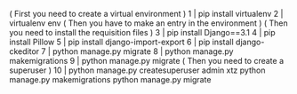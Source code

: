 ( First you need to create a virtual environment ) 
1 | pip install virtualenv
2 | virtualenv env
( Then you have to make an entry in the environment ) 
( Then you need to install the requisition files )
3 | pip install Django==3.1
4 | pip install Pillow
5 | pip install django-import-export
6 | pip install django-ckeditor
7 | python manage.py migrate
8 | python manage.py makemigrations
9 | python manage.py migrate
   ( Then you need to create a superuser )
10 | python manage.py createsuperuser 
admin
xtz
python manage.py makemigrations
python manage.py migrate
